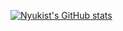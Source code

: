 [![Nyukist's GitHub stats](https://github-readme-stats.vercel.app/api?username=Nyukist&show_icons=true&theme=dark&hide=stars&hide_title=true&count_private=true)](https://github.com/anuraghazra/github-readme-stats)

<!--
**Nyukist/Nyukist** is a ✨ _special_ ✨ repository because its `README.md` (this file) appears on your GitHub profile.

Here are some ideas to get you started:

- 🔭 I’m currently working on ...
- 🌱 I’m currently learning ...
- 👯 I’m looking to collaborate on ...
- 🤔 I’m looking for help with ...
- 💬 Ask me about ...
- 📫 How to reach me: ...
- 😄 Pronouns: ...
- ⚡ Fun fact: ...
-->

